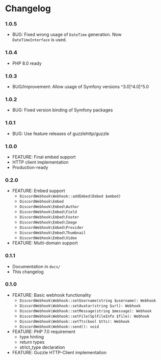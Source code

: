 # Changelog

### 1.0.5
* BUG: Fixed wrong usage of `DateTime` generation. Now `DateTimeInterface` is used.

### 1.0.4
* PHP 8.0 ready

### 1.0.3
* BUG/Improvement: Allow usage of Symfony versions ^3.0|^4.0|^5.0

### 1.0.2
* BUG: Fixed version binding of Symfony packages

### 1.0.1
* BUG: Use feature releases of guzzlehttp/guzzle

### 1.0.0
* FEATURE: Final embed support
* HTTP client implementation
* Production-ready

### 0.2.0
* FEATURE: Embed support
    * `DiscordWebhook\Webhook::addEmbed(Embed $embed)`
    * `DiscordWebhook\Embed`
    * `DiscordWebhook\Embed\Author`
    * `DiscordWebhook\Embed\Field`
    * `DiscordWebhook\Embed\Footer`
    * `DiscordWebhook\Embed\Image`
    * `DiscordWebhook\Embed\Provider`
    * `DiscordWebhook\Embed\Thumbnail`
    * `DiscordWebhook\Embed\Video`
* FEATURE: Multi-domain support
    

### 0.1.1
* Documentation in `docs/`
* This changelog

### 0.1.0
* FEATURE: Basic webhook functionality
    * `DiscordWebhook\Webhook::setUsername(string $username): Webhook`
    * `DiscordWebhook\Webhook::setAvatar(string $url): Webhook`
    * `DiscordWebhook\Webhook::setMessage(string $message): Webhook`
    * `DiscordWebhook\Webhook::setFile(SplFileInfo $file): Webhook`
    * `DiscordWebhook\Webhook::setTts(bool $tts): Webhook`
    * `DiscordWebhook\Webhook::send(): void`
* FEATURE: PHP 7.0 requirement
    * type hinting
    * return types
    * strict_type declaration
* FEATURE: Guzzle HTTP-Client implementation
